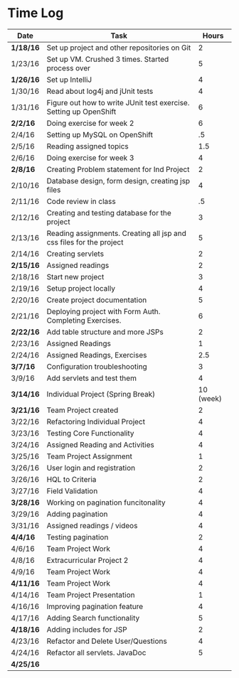 # Time Log

| Date | Task |	Hours |
| --- | --- | --- |
| **1/18/16** |	Set up project and other repositories on Git | 2 |	
| 1/23/16	| Set up VM. Crushed 3 times. Started process over | 5 |	
| **1/26/16**	| Set up IntelliJ	| 4 |	
| 1/30/16	| Read about log4j and jUnit tests |	4 |	
| 1/31/16	| Figure out how to write JUnit test exercise. Setting up OpenShift | 6 | 
| **2/2/16** | Doing exercise for week 2 | 6 |
| 2/4/16 | Setting up MySQL on OpenShift | .5 |
| 2/5/16 | Reading assigned topics  | 1.5 |
| 2/6/16 | Doing exercise for week 3 | 4 |
| **2/8/16** | Creating Problem statement for Ind Project | 2 |
| 2/10/16 | Database design, form design, creating jsp files | 4 |
| 2/11/16 | Code review in class | .5 |
| 2/12/16 | Creating and testing database for the project | 3 |
| 2/13/16 | Reading assignments. Creating all jsp and css files for the project | 5 |
| 2/14/16 | Creating servlets | 2 |
| **2/15/16** | Assigned readings | 2|
| 2/18/16 | Start new project |3 |
| 2/19/16 | Setup project locally |4|
| 2/20/16 | Create project documentation | 5 |
| 2/21/16 | Deploying project with Form Auth. Completing Exercises. | 6 |
| **2/22/16** | Add table structure and more JSPs | 2 |
| 2/23/16 | Assigned Readings | 1 |
| 2/24/16 | Assigned Readings, Exercises | 2.5 |
| **3/7/16** | Configuration troubleshooting | 3 |
| 3/9/16 | Add servlets and test them | 4 |
| **3/14/16** | Individual Project (Spring Break)  | 10 (week) |
| **3/21/16** | Team Project created | 2 |
| 3/22/16 | Refactoring Individual Project | 4 |
| 3/23/16 | Testing Core Functionality | 4 |
| 3/24/16 | Assigned Reading and Activities | 4 |
| 3/25/16 | Team Project Assignment | 1 |
| 3/26/16 | User login and registration  | 2 |
| 3/26/16 | HQL to Criteria | 2 |
| 3/27/16 | Field Validation | 4 |
| **3/28/16** | Working on pagination funcitonality | 4 |
| 3/29/16 | Adding pagination | 4 |
| 3/31/16 | Assigned readings / videos | 4 |
| **4/4/16** | Testing pagination | 2 |
| 4/6/16 | Team Project Work | 4 |
| 4/8/16 | Extracurricular Project 2 | 4 | 
| 4/9/16 | Team Project Work | 4 |
| **4/11/16** | Team Project Work | 4 |
| 4/14/16 | Team Project Presentation | 1 |
| 4/16/16 | Improving pagination feature | 4 |
| 4/17/16 | Adding Search functionality | 5 |
| **4/18/16** | Adding includes for JSP | 2 |
| 4/23/16 | Refactor and Delete User/Questions | 4 |
| 4/24/16 | Refactor all servlets. JavaDoc | 5 |
| **4/25/16** | | |
